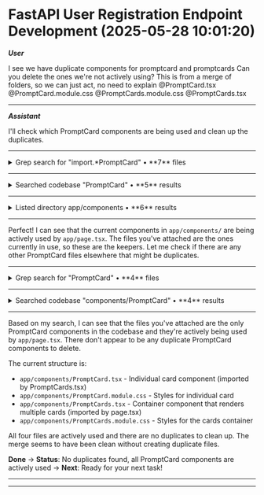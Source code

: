 <!-- Generated by SpecStory -->

# FastAPI User Registration Endpoint Development (2025-05-28 10:01:20)

_**User**_

I see we have duplicate components for promptcard and promptcards Can you delete the ones we're not actively using? This is from a merge of folders, so we can just act, no need to explain @PromptCard.tsx @PromptCard.module.css @PromptCards.module.css @PromptCards.tsx 

---

_**Assistant**_

I'll check which PromptCard components are being used and clean up the duplicates.

---

<details>
            <summary>Grep search for "import.*PromptCard" • **7** files</summary>
        
| File | Line | Match |
|------|------|-------|
| `file:///Users/adam/DevProjects/codex-live/.specstory/history/2025-05-28_06-44-designing-prompt-cards-component.md` | L38 | `+ import styles from './PromptCard.module.css';` |
| `file:///Users/adam/DevProjects/codex-live/.specstory/history/2025-05-28_06-44-designing-prompt-cards-component.md` | L251 | `+ import styles from './PromptCards.module.css';` |
| `file:///Users/adam/DevProjects/codex-live/.specstory/history/2025-05-28_06-44-designing-prompt-cards-component.md` | L252 | `+ import PromptCard from './PromptCard';` |
| `file:///Users/adam/DevProjects/codex-live/.specstory/history/2025-05-28_06-44-designing-prompt-cards-component.md` | L433 | `+ import PromptCards from '@/components/PromptCards';` |
| `file:///Users/adam/DevProjects/codex-live/.specstory/history/2025-05-28_06-44-designing-prompt-cards-component.md` | L510 | `- import PromptCards from '@/components/PromptCards';` |
| `file:///Users/adam/DevProjects/codex-live/.specstory/history/2025-05-28_06-44-designing-prompt-cards-component.md` | L512 | `+ import PromptCards from './components/PromptCards';` |
| `file:///Users/adam/DevProjects/codex-live/.specstory/history/2025-05-28_06-44-designing-prompt-cards-component.md` | L1519 | `import styles from './PromptCards.module.css';` |
| `file:///Users/adam/DevProjects/codex-live/.specstory/history/2025-05-28_06-44-designing-prompt-cards-component.md` | L1520 | `import PromptCard from './PromptCard';` |
| `file:///Users/adam/DevProjects/codex-live/app/page.tsx` | L8 | `import PromptCards from './components/PromptCards';` |
| `file:///Users/adam/DevProjects/codex-live/.specstory/history/2025-05-28_08-25-designing-a-new-3rd-party-card.md` | L425 | `import PromptCards from './components/PromptCards';` |
| `file:///Users/adam/DevProjects/codex-live/.specstory/history/2025-05-28_07-36-openai-codex-q%26a-system-development-plan.md` | L2081 | `import styles from './PromptCards.module.css';` |
| `file:///Users/adam/DevProjects/codex-live/.specstory/history/2025-05-28_07-36-openai-codex-q%26a-system-development-plan.md` | L2082 | `import PromptCard from './PromptCard';` |
| `file:///Users/adam/DevProjects/codex-live/.specstory/history/2025-05-28_07-36-openai-codex-q%26a-system-development-plan.md` | L2318 | `import PromptCards from './components/PromptCards';` |
| `file:///Users/adam/DevProjects/codex-live/app/components/PromptCards.tsx` | L1 | `import styles from './PromptCards.module.css';` |
| `file:///Users/adam/DevProjects/codex-live/app/components/PromptCards.tsx` | L2 | `import PromptCard from './PromptCard';` |
| `file:///Users/adam/DevProjects/codex-live/app/components/PromptCard.tsx` | L2 | `import styles from './PromptCard.module.css';` |
| `file:///Users/adam/DevProjects/codex-live/app/components/PromptCard.tsx` | L2 | `import styles from './PromptCard.module.css';` |

</details>

---

<details>
            <summary>Searched codebase "PromptCard" • **5** results</summary>
        
| File |
|------|
| `undefined` |
| `undefined` |
| `undefined` |
| `undefined` |
| `undefined` |

</details>

---

<details>
            <summary>Listed directory app/components • **6** results</summary>
        
| Name |
|-------|
| 📄 `ThirdPartyCard.module.css` |
| 📄 `ThirdPartyCard.tsx` |
| 📄 `PromptCards.tsx` |
| 📄 `PromptCard.module.css` |
| 📄 `PromptCard.tsx` |
| 📄 `PromptCards.module.css` |

</details>

---

Perfect! I can see that the current components in `app/components/` are being actively used by `app/page.tsx`. The files you've attached are the ones currently in use, so these are the keepers. Let me check if there are any other PromptCard files elsewhere that might be duplicates.

---

<details>
            <summary>Grep search for "PromptCard" • **4** files</summary>
        
| File | Line | Match |
|------|------|-------|
| `file:///Users/adam/DevProjects/codex-live/app/components/PromptCards.tsx` | L1 | `import styles from './PromptCards.module.css';` |
| `file:///Users/adam/DevProjects/codex-live/app/components/PromptCards.tsx` | L2 | `import PromptCard from './PromptCard';` |
| `file:///Users/adam/DevProjects/codex-live/app/components/PromptCards.tsx` | L5 | `interface PromptCardsProps {` |
| `file:///Users/adam/DevProjects/codex-live/app/components/PromptCards.tsx` | L62 | `const PromptCards: React.FC<PromptCardsProps> = ({ category }) => {` |
| `file:///Users/adam/DevProjects/codex-live/app/components/PromptCards.tsx` | L105 | `<PromptCard` |
| `file:///Users/adam/DevProjects/codex-live/app/components/PromptCards.tsx` | L118 | `export default PromptCards;` |
| `file:///Users/adam/DevProjects/codex-live/app/page.tsx` | L8 | `import PromptCards from './components/PromptCards';` |
| `file:///Users/adam/DevProjects/codex-live/app/page.tsx` | L200 | `<PromptCards category={powerPrompts[0]} />` |
| `file:///Users/adam/DevProjects/codex-live/app/components/PromptCard.tsx` | L2 | `import styles from './PromptCard.module.css';` |
| `file:///Users/adam/DevProjects/codex-live/app/components/PromptCard.tsx` | L4 | `interface PromptCardProps {` |
| `file:///Users/adam/DevProjects/codex-live/app/components/PromptCard.tsx` | L21 | `const PromptCard: React.FC<PromptCardProps> = ({` |
| `file:///Users/adam/DevProjects/codex-live/app/components/PromptCard.tsx` | L55 | `export default PromptCard;` |
| `file:///Users/adam/DevProjects/codex-live/app/components/PromptCard.tsx` | L2 | `import styles from './PromptCard.module.css';` |
| `file:///Users/adam/DevProjects/codex-live/app/components/PromptCard.tsx` | L4 | `interface PromptCardProps {` |
| `file:///Users/adam/DevProjects/codex-live/app/components/PromptCard.tsx` | L21 | `const PromptCard: React.FC<PromptCardProps> = ({` |
| `file:///Users/adam/DevProjects/codex-live/app/components/PromptCard.tsx` | L55 | `export default PromptCard;` |

</details>

---

<details>
            <summary>Searched codebase "components/PromptCard" • **4** results</summary>
        
| File |
|------|
| `undefined` |
| `undefined` |
| `undefined` |
| `undefined` |

</details>

---

Based on my search, I can see that the files you've attached are the only PromptCard components in the codebase and they're actively being used by `app/page.tsx`. There don't appear to be any duplicate PromptCard components to delete.

The current structure is:
- `app/components/PromptCard.tsx` - Individual card component (imported by PromptCards.tsx)
- `app/components/PromptCard.module.css` - Styles for individual card
- `app/components/PromptCards.tsx` - Container component that renders multiple cards (imported by page.tsx)
- `app/components/PromptCards.module.css` - Styles for the cards container

All four files are actively used and there are no duplicates to clean up. The merge seems to have been clean without creating duplicate files.

**Done** → **Status**: No duplicates found, all PromptCard components are actively used → **Next**: Ready for your next task!

---



---

